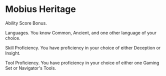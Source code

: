# Mobius Heritage

Ability Score Bonus.

Languages. You know Common, Ancient, and one other language of your choice.

Skill Proficiency. You have proficiency in your choice of either Deception or Insight.

Tool Proficiency. You have proficiency in your choice of either one Gaming Set or Navigator's Tools.
